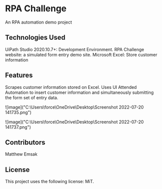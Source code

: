 # <strong> RPA Challenge </strong>
An RPA automation demo project

## <strong> Technologies Used </strong>
UiPath Studio 2020.10.7+: Development Environment.
RPA Challenge website: a simulated form entry demo site.
Microsoft Excel: Store customer information

## <strong> Features </strong>
Scrapes customer information stored on Excel. Uses UI Attended Automation to insert customer information and simultaneously submitting the form set of entry data.

![image]("C:\Users\force\OneDrive\Desktop\Screenshot 2022-07-20 141735.png")

![image]("C:\Users\force\OneDrive\Desktop\Screenshot 2022-07-20 141737.png")

## <strong> Contributors </strong>
Matthew Emsak

## <strong> License </strong>
This project uses the following license: MiT.

